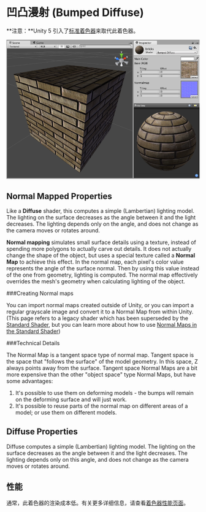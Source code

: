 凹凸漫射 (Bumped Diffuse)
==============

**注意：**Unity 5 引入了[标准着色器](shader-StandardShader.html)来取代此着色器。


![](../uploads/Shaders/Shader-NormalBump.png) 

Normal Mapped Properties
------------------------


Like a __Diffuse__ shader, this computes a simple (Lambertian) lighting model. The lighting on the surface decreases as the angle between it and the light decreases. The lighting depends only on the angle, and does not change as the camera moves or rotates around.

__Normal mapping__ simulates small surface details using a texture, instead of spending more polygons to actually carve out details. It does not actually change the shape of the object, but uses a special texture called a __Normal Map__ to achieve this effect. In the normal map, each pixel's color value represents the angle of the surface normal. Then by using this value instead of the one from geometry, lighting is computed. The normal map effectively overrides the mesh's geometry when calculating lighting of the object.

###Creating Normal maps

You can import normal maps created outside of Unity, or you can import a regular grayscale image and convert it to a Normal Map from within Unity. (This page refers to a legacy shader which has been superseded by the [Standard Shader](shader-StandardShader.html), but you can learn more about how to use [Normal Maps in the Standard Shader](StandardShaderMaterialParameterNormalMap.html))

###Technical Details

The Normal Map is a tangent space type of normal map. Tangent space is the space that "follows the surface" of the model geometry. In this space, Z always points away from the surface. Tangent space Normal Maps are a bit more expensive than the other "object space" type Normal Maps, but have some advantages:


1. It's possible to use them on deforming models - the bumps will remain on the deforming surface and will just work.
1. It's possible to reuse parts of the normal map on different areas of a model; or use them on different models.
 

Diffuse Properties
------------------


Diffuse computes a simple (Lambertian) lighting model. The lighting on the surface decreases as the angle between it and the light decreases. The lighting depends only on this angle, and does not change as the camera moves or rotates around.
 

性能
-----------


通常，此着色器的渲染成本低。有关更多详细信息，请查看[着色器性能页面](shader-Performance.html)。
